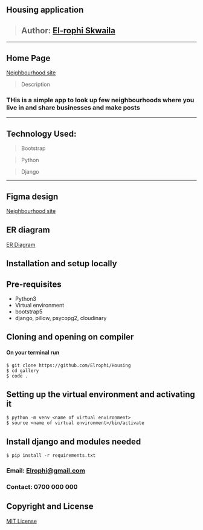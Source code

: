 ## Housing application

>## Author: [El-rophi Skwaila](https://github.com/Elrophi/Housing)

---

## Home Page
[Neighbourhood site](https://www.figma.com/file/N1gnOOuQcgNQVJ8AyVaGwD/Neighbourhood?node-id=0%3A1)

>Description
### THis is a simple app to look up few neighbourhoods where you live in and share businesses and make posts
---

## Technology Used: 
>Bootstrap

>Python

>Django

---

## Figma design
[Neighbourhood site](https://www.figma.com/file/N1gnOOuQcgNQVJ8AyVaGwD/Neighbourhood?node-id=0%3A1)

## ER diagram
[ER Diagram](https://github.com/Elrophi/Housing/blob/master/static/images/ERd.png)

## Installation and setup locally
## Pre-requisites
- Python3
- Virtual environment
- bootstrap5
- django, pillow, psycopg2, cloudinary 

## Cloning and opening on compiler
#### On your terminal run

    $ git clone https://github.com/Elrophi/Housing
    $ cd gallery
    $ code .

##  Setting up the virtual environment and activating it
    $ python -m venv <name of virtual environment>
    $ source <name of virtual environment>/bin/activate
##  Install django and modules needed
    $ pip install -r requirements.txt

### Email: Elrophi@gmail.com
### Contact: 0700 000 000

## Copyright and License
[MIT License](https://github.com/Elrophi/Housing/blob/master/LICENSE)  